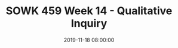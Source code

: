 ---
layout: single_presentation
name: week-14-qualitative-inquiry.md
title: "SOWK 459 Week 14 - Qualitative Inquiry"
date:  2019-11-18 08:00:00
presentation_id: Qy2rUH
permalink: /Qy2rUH/
redirect_from:
  - /presentations/Qy2rUH/week-14-qualitative-inquiry
slides: 
  - slide_name: deck-4277-large-0.jpeg
    slide_text: >
      <p><strong>Location</strong>: CBC Campus - Tuesday T-336 &amp; SWL-220<br />
      <strong>Time</strong>: Tuesdays and Thursdays from 5:30-8:15<br />
      <strong>Week 14</strong>: 11/18/19 — 11/24/19<br />
      <strong>Reading Assignment</strong>: DeCarlo (2018) chapter 13<br />
      <strong>Topic and Content Area</strong>: Qualitative Research Methods<br />
      <strong>Assignments Due</strong>: Assignment 12: peer review research proposal is due Wednesday 11/20/19 at 11:55 PM via Moodle; Assignment 02: reading quiz for chapter 13 is due at 5:30 PM prior to class via My Heritage; Assignment 13: final paper literature review and research proposal is due Friday 11/22/19 at 11:55 PM via Chalk and Wire<br />
      <strong>Other Important Information</strong>: N/A</p>
      
  - slide_name: deck-4277-large-1.jpeg
    slide_text: >
      <ul>
      <li>Students will describe the key elements of interpretive research including methods, sample selection, and data analysis.</li>
      <li>Students will analyze interpretive research.</li>
      </ul>
      
  - slide_name: deck-4277-large-2.jpeg
    slide_text: >
      <p>Positivistic Approach to <strong>Infidelity</strong></p>
      <p>Track the number of people who engage in infidelity and how often they stray.</p>
      <p>Conduct a survey and look patterns among different variables defined at the start.</p>
      <p>Interpretative Approach to <strong>Infidelity</strong></p>
      <p>Study the meaning attached to cheating and look for patterns and trends.</p>
      <p>Interview cheaters:</p>
      <ul>
      <li>What comprises “cheating”?</li>
      <li>Is it sex, or texting someone of the opposite sex?</li>
      <li>Is there a continuum?</li>
      <li>What meaning do we make from these behaviors?</li>
      </ul>
      
  - slide_name: deck-4277-large-3.jpeg
    slide_text: >
      <p>Positivistic Approach to <strong>Prisons</strong></p>
      <p>Measure the conditions of federal prisons</p>
      <p>Identify variables to measure conditions, such as square feet per inmate, number of hours in isolation, housing conditions,…  etc.</p>
      <p>Interpretative Approach to <strong>Prisons</strong></p>
      <p>Explore the experience of prisoners and/or guards and administrators.</p>
      <p>Research participants would explain their experiences, and the researcher would assign meaning to them.  She might look for themes across interviews to interpret the experiences of multiple research participants.</p>
      <p>This is <strong>experience-near</strong> and <strong>in</strong> a context (prisons).</p>
      
  - slide_name: deck-4277-large-4.jpeg
    slide_text: >
      <blockquote>
      <p>http://www.ipia.utah.edu/imps/html/research.html</p>
      </blockquote>
      <p><strong>Interpretive methods</strong> focus on the meaning-making practices of human actors.  Rather than trying to define reality, interpretive methods explore how we make meaning, or interpret reality.</p>
      <p>Called <strong>qualitative research</strong> in some disciplines, it is conducted from an “experience-near perspective” – the researcher does not start with concepts observed and measured with the senses.  Rather, she allows concepts to emerge from encounters in “the field.”</p>
      
  - slide_name: deck-4277-large-5.jpeg
    slide_text: >
      <ul>
      <li>Case Study</li>
      <li>Ethnography</li>
      <li>Grounded theory</li>
      <li>Narrative inquiry</li>
      <li>Phenomenology</li>
      </ul>
      
  - slide_name: deck-4277-large-6.jpeg
    slide_text: >
      <ul>
      <li>Case Study</li>
      <li>Ethnography</li>
      <li>Grounded theory</li>
      <li>Narrative inquiry</li>
      <li>Phenomenology</li>
      </ul>
      <p>Approach | Data Collection | Sample| Data Analysis | Final Product
      —- | —- | —- | —- | —- | —-</p>
      <p>Narrative: Explore the life on an individual</p>
      <ul>
      <li>Interviews and documents</li>
      <li>Typically one (sometimes more) person</li>
      <li>“Restorying,” developing themes, often use chronology</li>
      <li>Narrative about the stories of an individual’s life</li>
      </ul>
      <p>Phenomenology: Understand the essence of an experience</p>
      <ul>
      <li>Interviews, documents, observations</li>
      <li>Several individuals with the same lived experience</li>
      <li>Looking for significant statements, meaning units, describing the “essence”</li>
      <li>Description of the “essence” of an experience</li>
      </ul>
      <p>Grounded Theory: Develop a theory from data from the field</p>
      <ul>
      <li>Interviews</li>
      <li>Typically 20 to 60 individuals</li>
      <li>Coding, looking for themes, tying themes into a theory</li>
      <li>Generation of a theory illustrated in a figure</li>
      </ul>
      <p>Ethnography: Describe and interpret a culture-sharing group</p>
      <ul>
      <li>Primarily observations  and interviews</li>
      <li>One culture-sharing group</li>
      <li>Deep description, identifying themes</li>
      <li>Description of how a culture-sharing group works</li>
      </ul>
      <p>Case Study: Provide an in-depth description of a case or group of cases</p>
      <ul>
      <li>Multiple sources (interview, observation, documents, etc.)</li>
      <li>Event, program, or activity</li>
      <li>Describing the case, identifying themes (cross-case themes)</li>
      <li>Detailed analysis of one or more cases</li>
      </ul>
      
  - slide_name: deck-4277-large-7.jpeg
    slide_text: >
      <p><strong>Participant Observation</strong>: The researcher observes participants in their natural environment, often times as a participant herself</p>
      <p><strong>In-depth Interview</strong>: The researcher asks several, open-ended questions to explore participants’ personal histories, experiences, and perspectives</p>
      <p><strong>Focus Group</strong>: The researcher asks in-depth questions of small groups of participants to explore their experiences, perspectives, and cultural norms</p>
      
  - slide_name: deck-4277-large-8.jpeg
    slide_text: >
      <ul>
      <li>Studies conducted in the “natural setting” of participants</li>
      <li>Variables cannot be controlled and experimentally manipulated</li>
      <li>The questions are not always completely defined when research begins</li>
      <li>Data collected are heavily influenced by the experiences and priorities of research participants (they participate in the process of research)</li>
      <li>Meanings are drawn from the data using processes that are natural/familiar (for example: observations and interviews rather than experiments)</li>
      </ul>
      
  - slide_name: deck-4277-large-9.jpeg
    slide_text: >
      <ul>
      <li>Researcher must be aware of her own biases and intentional about describing them</li>
      <li>Data collection is often collegiate, where research participants share their stories and the researcher is up-front about her understanding/interpretation</li>
      <li>Many studies depend upon multiple sources of data (different groups of participants) and multiple collection methods (interviews and observation, and analysis of documents).</li>
      </ul>
      
  - slide_name: deck-4277-large-10.jpeg
    slide_text: >
      <blockquote>
      <p>The goal of an interpretive study is to identify relationships between the major themes that emerge from the data.  How do we do this?</p>
      </blockquote>
      <ul>
      <li>Use diagraming  and other visual techniques to spatially sort themes according to how related they are</li>
      <li>Look for missing links</li>
      <li>Count the number of times a theme appears</li>
      <li>Note contradictory evidence</li>
      </ul>
      
  - slide_name: deck-4277-large-11.jpeg
    slide_text: >
      <ul>
      <li>Useful for exchanging complex information versus operational definitions</li>
      <li>You can ask follow-up questions</li>
      <li>People’s stories</li>
      <li>Lengthy explanations</li>
      <li>Participants can reflect out loud about their responses</li>
      <li>Studying processes</li>
      </ul>
      
  - slide_name: deck-4277-large-12.jpeg
    slide_text: >
      <p>Interview Transcript – A Teacher’s Observations of Child Oppression</p>
      <p>https://study.sagepub.com/node/31740/student-resources/chapter-5</p>
      
presentation_description: >
  <p>A look into qualitative or interpretive inquiry</p>
  <p>Students will describe the key elements of interpretive research including methods, sample selection, and data analysis.
  Students will analyze interpretive research.</p>
  
downloadable_slides: deck-4277.pdf
slides_count: 13
header:
  teaser: deck-4277-thumb-0.jpeg
presentation_video:
location: "Heritage University"
tags:
  - Heritage University
  - BASW Program
  - SOWK 459w
---